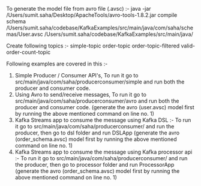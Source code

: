 To generate the model file from avro file (.avsc) :-
java -jar /Users/sumit.saha/Desktop/ApacheTools/avro-tools-1.8.2.jar compile schema /Users/sumit.saha/codebase/KafkaExamples/src/main/java/com/saha/schemas/User.avsc /Users/sumit.saha/codebase/KafkaExamples/src/main/java/
 
Create following topics :-
simple-topic
order-topic
order-topic-filtered
valid-order-count-topic

 
Following examples are covered in this :-
1. Simple Producer / Consumer API's, 
   To run it go to src/main/java/com/saha/producerconsumer/simple
   and run both the producer and consumer code.
2. Using Avro to send/receive messages, 
   To run it go to src/main/java/com/saha/producerconsumer/avro
   and run both the producer and consumer code.
   (generate the avro (user.avsc) model first by running the above mentioned command on line no. 1)
3. Kafka Streams app to consume the message using Kafka DSL :-
   To run it go to src/main/java/com/saha/producerconsumer/ and run the producer, 
   then go to dsl folder and run DSLApp
   (generate the avro (order_schema.avsc) model first by running the above mentioned command on line no. 1)
4. Kafka Streams app to consume the message using Kafka processor api :-
   To run it go to src/main/java/com/saha/producerconsumer/ and run the producer, 
   then go to processor folder and run ProcessorApp
   (generate the avro (order_schema.avsc) model first by running the above mentioned command on line no. 1)